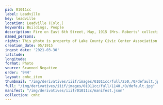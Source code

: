 ```yaml
---
pid: 01011cc
label: Leadville
key: leadville
location: Leadville (Colo.)
keywords: Buildings, People
description: Fire on East 6th Street, May, 1915 (Mrs. Roberts' collection)
named_persons: 
rights: This photo is property of Lake County Civic Center Association.
creation_date: 05/1915
ingest_date: '2021-03-30'
latitude: 
longitude: 
format: Photo
source: Scanned Negative
order: '944'
layout: cmhc_item
thumbnail: "/img/derivatives/iiif/images/01011cc/full/250,/0/default.jpg"
full: "/img/derivatives/iiif/images/01011cc/full/1140,/0/default.jpg"
manifest: "/img/derivatives/iiif/01011cc/manifest.json"
collection: cmhc
---
```


